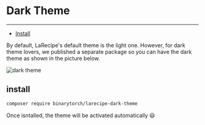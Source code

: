 # Dark Theme

---


- [Install](#install)

By default, LaRecipe's default theme is the light one. However, for dark theme lovers, we published a separate package so you can have the dark theme as shown in the picture below.

![dark theme](/images/packages/dark-theme.png)

<a name="install"></a>
## install

```bash
composer require binarytorch/larecipe-dark-theme
```

Once isntalled, the theme will be activated automatically 😃

<larecipe-feedback></larecipe-feedback>